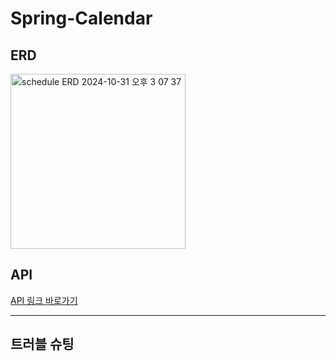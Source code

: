 # Spring-Calendar

## ERD
<img width="280" alt="schedule ERD 2024-10-31 오후 3 07 37" src="https://github.com/user-attachments/assets/a87efe67-6072-4506-b851-cb956f91a9dd">

## API
[API 링크 바로가기](https://documenter.getpostman.com/view/39375040/2sAY4vfhKe)

------------
## 트러블 슈팅

